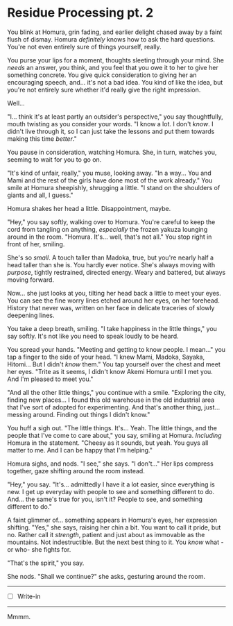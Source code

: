 # Residue Processing pt. 2

You blink at Homura, grin fading, and earlier delight chased away by a faint flush of dismay. Homura *definitely* knows how to ask the hard questions. You're not even entirely sure of things yourself, really.

You purse your lips for a moment, thoughts sleeting through your mind. She *needs* an answer, you think, and you feel that you owe it to her to give her something concrete. You give quick consideration to giving her an encouraging speech, and... it's not a bad idea. You kind of like the idea, but you're not entirely sure whether it'd really give the right impression.

Well...

"I... think it's at least partly an outsider's perspective," you say thoughtfully, mouth twisting as you consider your words. "I know a lot. I don't *know*. I didn't live through it, so I can just take the lessons and put them towards making this time *better*."

You pause in consideration, watching Homura. She, in turn, watches you, seeming to wait for you to go on.

"It's kind of unfair, really," you muse, looking away. "In a way... You and Mami and the rest of the girls have done most of the work already." You smile at Homura sheepishly, shrugging a little. "I stand on the shoulders of giants and all, I guess."

Homura shakes her head a little. Disappointment, maybe.

"Hey," you say softly, walking over to Homura. You're careful to keep the cord from tangling on anything, *especially* the frozen yakuza lounging around in the room. "Homura. It's... well, that's not all." You stop right in front of her, smiling.

She's so *small*. A touch taller than Madoka, true, but you're nearly half a head taller than she is. You hardly ever notice. She's always moving with *purpose*, tightly restrained, directed energy. Weary and battered, but always moving forward.

Now\... she just looks at you, tilting her head back a little to meet your eyes. You can see the fine worry lines etched around her eyes, on her forehead. History that never was, written on her face in delicate traceries of slowly deepening lines.

You take a deep breath, smiling. "I take happiness in the little things," you say softly. It's not like you need to speak loudly to be heard.

You spread your hands. "Meeting and getting to know people. I mean..." you tap a finger to the side of your head. "I knew Mami, Madoka, Sayaka, Hitomi... But I didn't *know* them." You tap yourself over the chest and meet her eyes. "Trite as it seems, I didn't know Akemi Homura until I met you. And I'm pleased to meet you."

"And all the other little things," you continue with a smile. "Exploring the city, finding new places... I found this old warehouse in the old industrial area that I've sort of adopted for experimenting. And that's another thing, just... messing around. Finding out things I didn't know."

You huff a sigh out. "The little things. It's... Yeah. The little things, and the people that I've come to care about," you say, smiling at Homura. *Including* Homura in the statement. "Cheesy as it sounds, but yeah. You guys all matter to me. And I can be happy that I'm helping."

Homura sighs, and nods. "I see," she says. "I don't..." Her lips compress together, gaze shifting around the room instead.

"Hey," you say. "It's... admittedly I have it a lot easier, since everything is new. I get up everyday with people to see and something different to do. And... the same's true for you, isn't it? People to see, and something different to do."

A faint glimmer of... something appears in Homura's eyes, her expression shifting. "Yes," she says, raising her chin a bit. You want to call it pride, but no. Rather call it *strength*, patient and just about as immovable as the mountains. Not indestructible. But the next best thing to it. You *know* what -or who- she fights for.

"That's the spirit," you say.

She nods. "Shall we continue?" she asks, gesturing around the room.

---

- [ ] Write-in

---

Mmmm.
